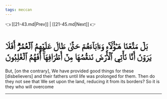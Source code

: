 ```yaml
---
tags: meccan
---
```


👈 [[21-43.md|Prev]] | [[21-45.md|Next]] 👉

# بَلۡ مَتَّعۡنَا هَـٰٓؤُلَآءِ وَءَابَآءَهُمۡ حَتَّىٰ طَالَ عَلَيۡهِمُ ٱلۡعُمُرُۗ أَفَلَا يَرَوۡنَ أَنَّا نَأۡتِي ٱلۡأَرۡضَ نَنقُصُهَا مِنۡ أَطۡرَافِهَآۚ أَفَهُمُ ٱلۡغَٰلِبُونَ

But, [on the contrary], We have provided good things for these [disbelievers] and their fathers until life was prolonged for them. Then do they not see that We set upon the land, reducing it from its borders? So it is they who will overcome

---

